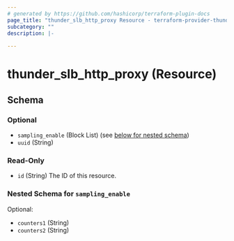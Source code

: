 ```yaml
---
# generated by https://github.com/hashicorp/terraform-plugin-docs
page_title: "thunder_slb_http_proxy Resource - terraform-provider-thunder"
subcategory: ""
description: |-
  
---
```


# thunder_slb_http_proxy (Resource)





<!-- schema generated by tfplugindocs -->
## Schema

### Optional

- `sampling_enable` (Block List) (see [below for nested schema](#nestedblock--sampling_enable))
- `uuid` (String)

### Read-Only

- `id` (String) The ID of this resource.

<a id="nestedblock--sampling_enable"></a>
### Nested Schema for `sampling_enable`

Optional:

- `counters1` (String)
- `counters2` (String)


